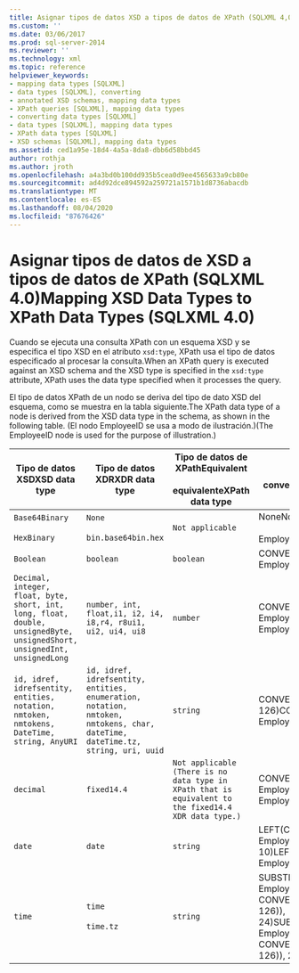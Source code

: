 ```yaml
---
title: Asignar tipos de datos XSD a tipos de datos de XPath (SQLXML 4,0) | Microsoft Docs
ms.custom: ''
ms.date: 03/06/2017
ms.prod: sql-server-2014
ms.reviewer: ''
ms.technology: xml
ms.topic: reference
helpviewer_keywords:
- mapping data types [SQLXML]
- data types [SQLXML], converting
- annotated XSD schemas, mapping data types
- XPath queries [SQLXML], mapping data types
- converting data types [SQLXML]
- data types [SQLXML], mapping data types
- XPath data types [SQLXML]
- XSD schemas [SQLXML], mapping data types
ms.assetid: ced1a95e-18d4-4a5a-8da8-dbb6d58bbd45
author: rothja
ms.author: jroth
ms.openlocfilehash: a4a3bd0b100dd935b5cea0d9ee4565633a9cb80e
ms.sourcegitcommit: ad4d92dce894592a259721a1571b1d8736abacdb
ms.translationtype: MT
ms.contentlocale: es-ES
ms.lasthandoff: 08/04/2020
ms.locfileid: "87676426"
---
```

# <a name="mapping-xsd-data-types-to-xpath-data-types-sqlxml-40"></a><span data-ttu-id="770d5-102">Asignar tipos de datos de XSD a tipos de datos de XPath (SQLXML 4.0)</span><span class="sxs-lookup"><span data-stu-id="770d5-102">Mapping XSD Data Types to XPath Data Types (SQLXML 4.0)</span></span>
  <span data-ttu-id="770d5-103">Cuando se ejecuta una consulta XPath con un esquema XSD y se especifica el tipo XSD en el atributo `xsd:type`, XPath usa el tipo de datos especificado al procesar la consulta.</span><span class="sxs-lookup"><span data-stu-id="770d5-103">When an XPath query is executed against an XSD schema and the XSD type is specified in the `xsd:type` attribute, XPath uses the data type specified when it processes the query.</span></span>  
  
 <span data-ttu-id="770d5-104">El tipo de datos XPath de un nodo se deriva del tipo de dato XSD del esquema, como se muestra en la tabla siguiente.</span><span class="sxs-lookup"><span data-stu-id="770d5-104">The XPath data type of a node is derived from the XSD data type in the schema, as shown in the following table.</span></span> <span data-ttu-id="770d5-105">(El nodo EmployeeID se usa a modo de ilustración.)</span><span class="sxs-lookup"><span data-stu-id="770d5-105">(The EmployeeID node is used for the purpose of illustration.)</span></span>  
  
|<span data-ttu-id="770d5-106">Tipo de datos XSD</span><span class="sxs-lookup"><span data-stu-id="770d5-106">XSD data type</span></span>|<span data-ttu-id="770d5-107">Tipo de datos XDR</span><span class="sxs-lookup"><span data-stu-id="770d5-107">XDR data type</span></span>|<span data-ttu-id="770d5-108">Tipo de datos de XPath</span><span class="sxs-lookup"><span data-stu-id="770d5-108">Equivalent</span></span><br /><br /> <span data-ttu-id="770d5-109">equivalente</span><span class="sxs-lookup"><span data-stu-id="770d5-109">XPath data type</span></span>|<span data-ttu-id="770d5-110">SQL Server</span><span class="sxs-lookup"><span data-stu-id="770d5-110">SQL Server</span></span><br /><br /> <span data-ttu-id="770d5-111">conversión que se usa</span><span class="sxs-lookup"><span data-stu-id="770d5-111">conversion that is used</span></span>|  
|-------------------|-------------------|------------------------------------|--------------------------------------------|  
|`Base64Binary`<br /><br /> `HexBinary`|`None`<br /><br /> `bin.base64bin.hex`|`Not applicable`|<span data-ttu-id="770d5-112">None</span><span class="sxs-lookup"><span data-stu-id="770d5-112">None</span></span><br /><br /> <span data-ttu-id="770d5-113">EmployeeID</span><span class="sxs-lookup"><span data-stu-id="770d5-113">EmployeeID</span></span>|  
|`Boolean`|`boolean`|`boolean`|<span data-ttu-id="770d5-114">CONVERT (bit, IdEmpleado)</span><span class="sxs-lookup"><span data-stu-id="770d5-114">CONVERT(bit, EmployeeID)</span></span>|  
|`Decimal, integer, float, byte, short, int, long, float, double, unsignedByte, unsignedShort, unsignedInt, unsignedLong`|`number, int, float,i1, i2, i4, i8,r4, r8ui1, ui2, ui4, ui8`|`number`|<span data-ttu-id="770d5-115">CONVERT(float(53), EmployeeID)</span><span class="sxs-lookup"><span data-stu-id="770d5-115">CONVERT(float(53), EmployeeID)</span></span>|  
|`id, idref, idrefsentity, entities, notation, nmtoken, nmtokens, DateTime, string, AnyURI`|`id, idref, idrefsentity, entities, enumeration, notation, nmtoken, nmtokens, char, dateTime, dateTime.tz, string, uri, uuid`|`string`|<span data-ttu-id="770d5-116">CONVERT(nvarchar(4000), EmployeeID, 126)</span><span class="sxs-lookup"><span data-stu-id="770d5-116">CONVERT(nvarchar(4000), EmployeeID, 126)</span></span>|  
|`decimal`|`fixed14.4`|`Not applicable (There is no data type in XPath that is equivalent to the fixed14.4 XDR data type.)`|<span data-ttu-id="770d5-117">CONVERT(money, EmployeeID)</span><span class="sxs-lookup"><span data-stu-id="770d5-117">CONVERT(money, EmployeeID)</span></span>|  
|`date`|`date`|`string`|<span data-ttu-id="770d5-118">LEFT(CONVERT(nvarchar(4000), EmployeeID, 126), 10)</span><span class="sxs-lookup"><span data-stu-id="770d5-118">LEFT(CONVERT(nvarchar(4000), EmployeeID, 126), 10)</span></span>|  
|`time`|`time`<br /><br /> `time.tz`|`string`|<span data-ttu-id="770d5-119">SUBSTRING(CONVERT(nvarchar(4000), EmployeeID, 126), 1 + CHARINDEX(N'T', CONVERT(nvarchar(4000), EmployeeID, 126)), 24)</span><span class="sxs-lookup"><span data-stu-id="770d5-119">SUBSTRING(CONVERT(nvarchar(4000), EmployeeID, 126), 1 + CHARINDEX(N'T', CONVERT(nvarchar(4000), EmployeeID, 126)), 24)</span></span>|  
  
  
